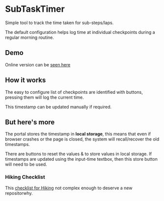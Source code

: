 # SubTaskTimer

Simple tool to track the time taken for sub-steps/laps.

The default configuration helps log time at individual checkpoints during a regular morning routine.

## Demo
Online version can be [seen here](https://arun-ks.github.io/SubTaskTimer/)

## How it works

The easy to configure list of checkpoints are identified with buttons, pressing them will log the current time.

This timestamp can be updated manually if required.

## But here's more
The portal stores the timestamp in **local storage**, this means that even if browser crashes or the page is closed, the system will recall/recover the old timestamps.

There are buttons to reset the values & to store values in local storage. If timestamps are updated using the input-time textbox, then this store button will need to be used.


### Hiking Checklist
This [checklist for Hiking](https://arun-ks.github.io/SubTaskTimer/HikingCheckList.html) not complex enough to deserve a new repositorwhy.
